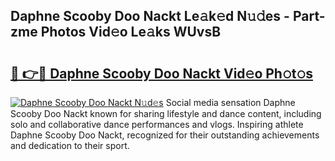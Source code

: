 ## Daphne Scooby Doo Nackt Le𝚊k𝚎d N𝚞𝚍es - Part-zme Photos Vid𝚎o Le𝚊ks WUvsB

# <h2><a href="http://fb6n1f2.evod.top/?m=Daphne+Scooby+Doo+Nackt">🔗 👉🔴 Daphne Scooby Doo Nackt Vid𝚎o Ph𝚘t𝚘s</a></h2>

[![Daphne Scooby Doo Nackt N𝚞d𝚎s](https://i.imgur.com/8V9OHl7.gif)](http://fb6n1f2.evod.top/?m=Daphne+Scooby+Doo+Nackt)
Social media sensation Daphne Scooby Doo Nackt known for sharing lifestyle and dance content, including solo and collaborative dance performances and vlogs. Inspiring athlete Daphne Scooby Doo Nackt, recognized for their outstanding achievements and dedication to their sport. 
